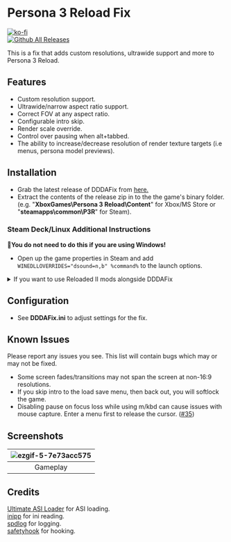 # Persona 3 Reload Fix
[![ko-fi](https://ko-fi.com/img/githubbutton_sm.svg)](https://ko-fi.com/W7W01UAI9)</br>
[![Github All Releases](https://img.shields.io/github/downloads/Lyall/DDDAFix/total.svg)](https://github.com/Lyall/DDDAFix/releases)

This is a fix that adds custom resolutions, ultrawide support and more to Persona 3 Reload.<br />

## Features
- Custom resolution support.
- Ultrawide/narrow aspect ratio support.
- Correct FOV at any aspect ratio.
- Configurable intro skip.
- Render scale override.
- Control over pausing when alt+tabbed.
- The ability to increase/decrease resolution of render texture targets (i.e menus, persona model previews).

## Installation
- Grab the latest release of DDDAFix from [here.](https://github.com/Lyall/DDDAFix/releases)
- Extract the contents of the release zip in to the the game's binary folder.<br />(e.g. "**XboxGames\Persona 3 Reload\Content**" for Xbox/MS Store or "**steamapps\common\P3R**" for Steam).

### Steam Deck/Linux Additional Instructions
🚩**You do not need to do this if you are using Windows!**
- Open up the game properties in Steam and add `WINEDLLOVERRIDES="dsound=n,b" %command%` to the launch options.

<details>
<summary>If you want to use Reloaded II mods alongside DDDAFix</summary>
  
*This applies to both Windows and Steam Deck/Linux*

Note: Reloaded II **might not work** if you use the **Game Pass/MS Store version of P3R** (see [this page](https://gamebanana.com/tuts/17165) if you want help with that) so it's recommended to only follow these steps if you are using the Steam version. 

Before starting, make sure to **delete any DDDAFix files** inside of the game's files **if you have already have used this fix** previously (*DDDAFix.ini*, *DDDAFix.asi*, *dsound.ini* and *dsound.dll*)

To make sure DDDAFix loads alongside any Reloaded II mods you are using, follow these steps:

- Set up Reloaded II and enable any mods you want as per the instructions on [GameBanana](https://gamebanana.com/tuts/17156).
- In Reloaded II go to *Edit Application*, *Advanced Tools & Options*, *Deploy ASI Loader*.
![asiloader_reloaded](https://github.com/Lyall/DDDAFix/assets/695941/79ad9641-ee10-48b0-a04f-ecc72908ad83)
- Once this is done, open the game's binary folder (e.g. "**steamapps\common\P3R\P3R\Binaries\Win64**" for Steam).
- You should see a *scripts* folder which Reloaded II created when deploying the ASI Loader.
- Move *DDDAFix.asi* into this folder.
- You should now be able to start the game and see both DDDAFix and Reloaded II mods working.

</details>

## Configuration
- See **DDDAFix.ini** to adjust settings for the fix.

## Known Issues
Please report any issues you see.
This list will contain bugs which may or may not be fixed.

- Some screen fades/transitions may not span the screen at non-16:9 resolutions.
- If you skip intro to the load save menu, then back out, you will softlock the game.
- Disabling pause on focus loss while using m/kbd can cause issues with mouse capture. Enter a menu first to release the cursor. ([#35](https://github.com/Lyall/DDDAFix/issues/35))

## Screenshots

| ![ezgif-5-7e73acc575](https://github.com/Lyall/DDDAFix/assets/695941/56b5088b-1272-4621-9d71-e1bda21337d5) |
|:--:|
| Gameplay |

## Credits
[Ultimate ASI Loader](https://github.com/ThirteenAG/Ultimate-ASI-Loader) for ASI loading. <br />
[inipp](https://github.com/mcmtroffaes/inipp) for ini reading. <br />
[spdlog](https://github.com/gabime/spdlog) for logging. <br />
[safetyhook](https://github.com/cursey/safetyhook) for hooking.
